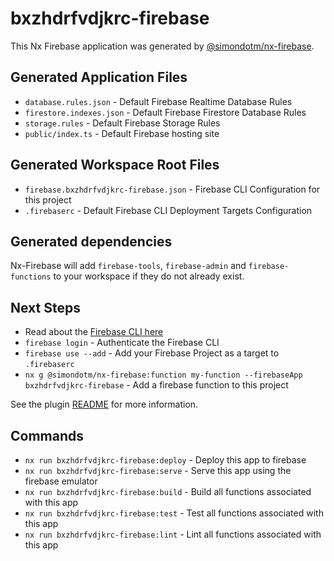 # bxzhdrfvdjkrc-firebase

This Nx Firebase application was generated by [@simondotm/nx-firebase](https://github.com/simondotm/nx-firebase).

## Generated Application Files

* `database.rules.json` - Default Firebase Realtime Database Rules
* `firestore.indexes.json` - Default Firebase Firestore Database Rules
* `storage.rules` - Default Firebase Storage Rules
* `public/index.ts` - Default Firebase hosting site

## Generated Workspace Root Files

* `firebase.bxzhdrfvdjkrc-firebase.json` - Firebase CLI Configuration for this project
* `.firebaserc` - Default Firebase CLI Deployment Targets Configuration

## Generated dependencies

Nx-Firebase will add `firebase-tools`, `firebase-admin` and `firebase-functions` to your workspace if they do not already exist.

## Next Steps

* Read about the [Firebase CLI here](https://firebase.google.com/docs/cli)
* `firebase login` - Authenticate the Firebase CLI
* `firebase use --add` - Add your Firebase Project as a target to `.firebaserc`
* `nx g @simondotm/nx-firebase:function my-function --firebaseApp bxzhdrfvdjkrc-firebase` - Add a firebase function to this project

See the plugin [README](https://github.com/simondotm/nx-firebase/blob/main/README.md) for more information.

## Commands

* `nx run bxzhdrfvdjkrc-firebase:deploy` - Deploy this app to firebase
* `nx run bxzhdrfvdjkrc-firebase:serve` - Serve this app using the firebase emulator
* `nx run bxzhdrfvdjkrc-firebase:build` - Build all functions associated with this app
* `nx run bxzhdrfvdjkrc-firebase:test` - Test all functions associated with this app
* `nx run bxzhdrfvdjkrc-firebase:lint` - Lint all functions associated with this app



